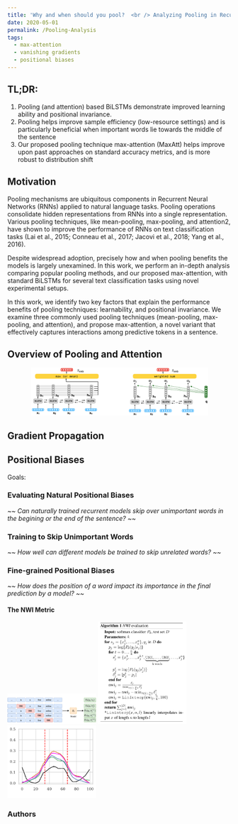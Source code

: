 ```yaml
---
title: 'Why and when should you pool?  <br /> Analyzing Pooling in Recurrent Architectures'
date: 2020-05-01
permalink: /Pooling-Analysis
tags:
  - max-attention
  - vanishing gradients
  - positional biases
---
```


TL;DR:
------
1. Pooling (and attention) based BiLSTMs demonstrate improved learning ability and positional invariance.
2. Pooling helps improve sample efficiency (low-resource settings) and is particularly beneficial when important words lie towards the middle of the sentence
3. Our proposed pooling technique max-attention (MaxAtt) helps improve upon past approaches on standard accuracy metrics, and is more robust to distribution shift


## Motivation
Pooling mechanisms are ubiquitous components in Recurrent Neural Networks (RNNs) applied to natural language tasks. Pooling operations consolidate hidden representations from RNNs into a single representation. Various pooling techniques, like mean-pooling, max-pooling, and attention2, have shown to improve the performance of RNNs on text classification tasks (Lai et al., 2015; Conneau et al., 2017; Jacovi et al., 2018; Yang et al., 2016).

Despite widespread adoption, precisely how and when pooling benefits the models is largely unexamined. In this work, we perform an in-depth analysis comparing popular pooling methods, and our proposed max-attention, with standard BiLSTMs for several text classification tasks using novel experimental setups.

In this work, we identify two key factors that explain the performance benefits of pooling techniques: learnability, and positional invariance. We examine three commonly used pooling techniques (mean-pooling, max-pooling, and attention), and propose max-attention, a novel variant that effectively captures interactions among predictive tokens in a sentence.

## Overview of Pooling and Attention

<p align="center">
  <img src="Figures/overall_figure.png?raw=true" alt="Pooling Overview" style="width: 400px;"/> 
</p>


## Gradient Propagation

## Positional Biases
Goals:
### Evaluating Natural Positional Biases
<i> ~~ Can naturally trained recurrent models skip over unimportant words in the begining or the end of the sentence? ~~  </i>
### Training to Skip Unimportant Words
<i> ~~ How well can different models be trained to skip unrelated words? ~~  </i>
### Fine-grained Positional Biases
<i> ~~ How does the position of a word impact its importance in the final prediction by a model? ~~  </i>

#### The NWI Metric
<img src="Figures/NWI/NWI_Explain.png?raw=true" alt="NWI Explanation" width="200"/>
<img src="Figures/NWI/NWI_Algo.png?raw=true" alt="NWI Algo" width="200"/>
<img src="Figures/NWI/YAHOO_SHORT_25K_mid.png?raw=true" alt="NWI Explanation" width="200"/>


### Authors
